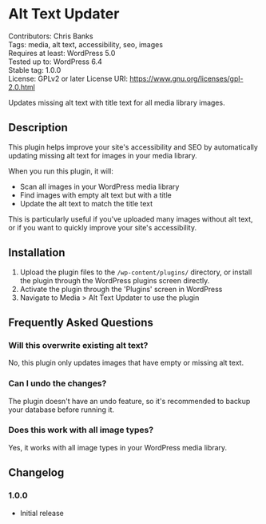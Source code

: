 # Alt Text Updater

Contributors: Chris Banks  
Tags: media, alt text, accessibility, seo, images  
Requires at least: WordPress 5.0  
Tested up to: WordPress 6.4  
Stable tag: 1.0.0  
License: GPLv2 or later
License URI: https://www.gnu.org/licenses/gpl-2.0.html

Updates missing alt text with title text for all media library images.

## Description 

This plugin helps improve your site's accessibility and SEO by automatically updating missing alt text for images in your media library. 

When you run this plugin, it will:
* Scan all images in your WordPress media library
* Find images with empty alt text but with a title
* Update the alt text to match the title text

This is particularly useful if you've uploaded many images without alt text, or if you want to quickly improve your site's accessibility.

## Installation 

1. Upload the plugin files to the `/wp-content/plugins/` directory, or install the plugin through the WordPress plugins screen directly.
2. Activate the plugin through the 'Plugins' screen in WordPress
3. Navigate to Media > Alt Text Updater to use the plugin

## Frequently Asked Questions 

### Will this overwrite existing alt text? 

No, this plugin only updates images that have empty or missing alt text.

### Can I undo the changes? 

The plugin doesn't have an undo feature, so it's recommended to backup your database before running it.

### Does this work with all image types? 

Yes, it works with all image types in your WordPress media library.

## Changelog 

### 1.0.0 
* Initial release
